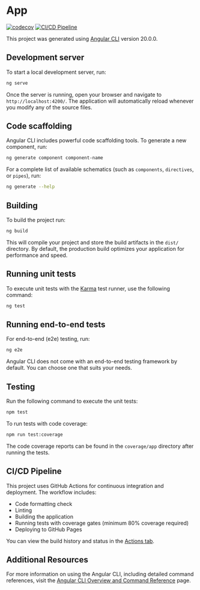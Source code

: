 # App

[![codecov](https://codecov.io/github/Michael-Perillo/AngularFrontendPOC/graph/badge.svg?token=TLNM11X205)](https://codecov.io/github/Michael-Perillo/AngularFrontendPOC)
[![CI/CD Pipeline](https://github.com/Michael-Perillo/AngularFrontendPOC/actions/workflows/main.yml/badge.svg)](https://github.com/Michael-Perillo/AngularFrontendPOC/actions/workflows/main.yml)  

This project was generated using [Angular CLI](https://github.com/angular/angular-cli) version 20.0.0.

## Development server

To start a local development server, run:

```bash
ng serve
```

Once the server is running, open your browser and navigate to `http://localhost:4200/`. The application will automatically reload whenever you modify any of the source files.

## Code scaffolding

Angular CLI includes powerful code scaffolding tools. To generate a new component, run:

```bash
ng generate component component-name
```

For a complete list of available schematics (such as `components`, `directives`, or `pipes`), run:

```bash
ng generate --help
```

## Building

To build the project run:

```bash
ng build
```

This will compile your project and store the build artifacts in the `dist/` directory. By default, the production build optimizes your application for performance and speed.

## Running unit tests

To execute unit tests with the [Karma](https://karma-runner.github.io) test runner, use the following command:

```bash
ng test
```

## Running end-to-end tests

For end-to-end (e2e) testing, run:

```bash
ng e2e
```

Angular CLI does not come with an end-to-end testing framework by default. You can choose one that suits your needs.

## Testing

Run the following command to execute the unit tests:

```bash
npm test
```

To run tests with code coverage:

```bash
npm run test:coverage
```

The code coverage reports can be found in the `coverage/app` directory after running the tests.

## CI/CD Pipeline

This project uses GitHub Actions for continuous integration and deployment. The workflow includes:

- Code formatting check
- Linting
- Building the application
- Running tests with coverage gates (minimum 80% coverage required)
- Deploying to GitHub Pages

You can view the build history and status in the [Actions tab](https://github.com/your-username/AngularFrontendPOC/actions).

## Additional Resources

For more information on using the Angular CLI, including detailed command references, visit the [Angular CLI Overview and Command Reference](https://angular.dev/tools/cli) page.
